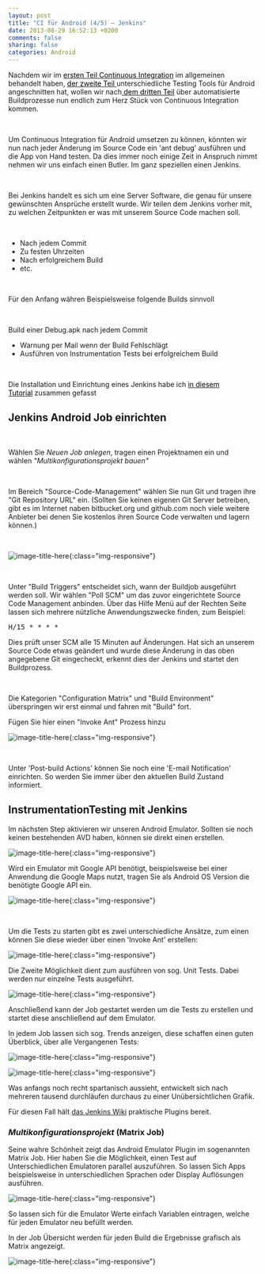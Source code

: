 ```yaml
---
layout: post
title: "CI für Android (4/5) – Jenkins"
date: 2013-08-29 16:52:13 +0200
comments: false
sharing: false
categories: Android
---
```

<p>Nachdem wir im <a title="CI für Android (1/5) – Allgemein" href="http://www.stuermer-benjamin.de/v12_1/ci-fur-android-continuous-integration-allgemein/"><span style="color: #000000;">ersten Teil Continuous Integration</span></a> im allgemeinen behandelt haben, <a title="CI für Android (2/5) – Testing Tools" href="http://www.stuermer-benjamin.de/v12_1/ci-fur-android-25-tools-fur-automatisierung/"><span style="color: #000000;">der zweite Teil </span></a>unterschiedliche Testing Tools für Android angeschnitten hat, wollen wir nach<a title="CI für Android (3/5) – Build Prozess automatisieren" href="http://www.stuermer-benjamin.de/v12_1/ci-fur-android-35-build-prozess-automatisieren/"><span style="color: #000000;"> dem dritten Teil</span></a> über automatisierte Buildprozesse nun endlich zum Herz Stück von Continuous Integration kommen.</p>
<br />

<!-- more -->

<p>Um Continuous Integration für Android umsetzen zu können, könnten wir nun nach jeder Änderung im Source Code ein 'ant debug' ausführen und die App von Hand testen. Da dies immer noch einige Zeit in Anspruch nimmt nehmen wir uns einfach einen Butler. Im ganz speziellen einen Jenkins.</p>
<br />

<p>Bei Jenkins handelt es sich um eine Server Software, die genau für unsere gewünschten Ansprüche erstellt wurde. Wir teilen dem Jenkins vorher mit, zu welchen Zeitpunkten er was mit unserem Source Code machen soll.</p>
<br />

<ul>
 <li><span>Nach jedem Commit</span></li>
 <li>Zu festen Uhrzeiten</li>
 <li>Nach erfolgreichem Build</li>
 <li>etc.</li>
</ul>
<br />

<p>Für den Anfang währen Beispielsweise folgende Builds sinnvoll</p>
<br />

<span>Build einer Debug.apk nach jedem Commit</span>

<ul>
<li>Warnung per Mail wenn der Build Fehlschlägt</li>
<li>Ausführen von Instrumentation Tests bei erfolgreichem Build</li>
</ul>
<br />

<p>Die Installation und Einrichtung eines Jenkins habe ich <a title="Jenkins und das Android Plugin" href="http://www.stuermer-benjamin.de/v12_1/jenkins-und-das-android-plugin/"><span style="color: #000000;">in diesem Tutorial</span></a> zusammen gefasst</p>

<h2>Jenkins Android Job einrichten</h2>
<br />

<p>Wählen Sie <em>Neuen Job anlegen</em>, tragen einen Projektnamen ein und wählen <em>"Multikonfigurationsprojekt bauen"</em></p>
<br />

<p>Im Bereich "Source-Code-Management" wählen Sie nun Git und tragen ihre "Git Repository URL" ein. (Sollten Sie keinen eigenen Git Server betreiben, gibt es im Internet naben bitbucket.org und github.com noch viele weitere Anbieter bei denen Sie kostenlos ihren Source Code verwalten und lagern können.)</p>
<br />

![image-title-here](/images/posts/2013-08-29_bitbucket.jpg){:class="img-responsive"}

<br />

<p>Unter "Build Triggers" entscheidet sich, wann der Buildjob ausgeführt werden soll. Wir wählen "Poll SCM" um das zuvor eingerichtete Source Code Management anbinden. Über das Hilfe Menü auf der Rechten Seite lassen sich mehrere nützliche Anwendungszwecke finden, zum Beispiel:</p>
<pre>H/15 * * * *</pre>
<p>Dies prüft unser SCM alle 15 Minuten auf Änderungen. Hat sich an unserem Source Code etwas geändert und wurde diese Änderung in das oben angegebene Git eingecheckt, erkennt dies der Jenkins und startet den Buildprozess.</p>
<br />

<p>Die Kategorien "Configuration Matrix" und "Build Environment" überspringen wir erst einmal und fahren mit "Build" fort.</p>
<p>Fügen Sie hier einen "Invoke Ant" Prozess hinzu</p>

![image-title-here](/images/posts/2013-08-29_invoke_ant.png){:class="img-responsive"}

<br />

<p>Unter 'Post-build Actions' können Sie noch eine 'E-mail Notification' einrichten. So werden Sie immer über den aktuellen Build Zustand informiert.</p>
<h2>InstrumentationTesting mit Jenkins</h2>
<p>Im nächsten Step aktivieren wir unseren Android Emulator. Sollten sie noch keinen bestehenden AVD haben, können sie direkt einen erstellen.</p>

![image-title-here](/images/posts/2013-08-29_buildumgebung.jpg){:class="img-responsive"}

<p>Wird ein Emulator mit Google API benötigt, beispielsweise bei einer Anwendung die Google Maps nutzt, tragen Sie als Android OS Version die benötigte Google API ein.</p>

![image-title-here](/images/posts/2013-08-29_google_api.jpg){:class="img-responsive"}

<br />
<p>Um die Tests zu starten gibt es zwei unterschiedliche Ansätze, zum einen können Sie diese wieder über einen 'Invoke Ant' erstellen:</p>

![image-title-here](/images/posts/2013-08-29_unit_test1.png){:class="img-responsive"}

<p>Die Zweite Möglichkeit dient zum ausführen von sog. Unit Tests. Dabei werden nur einzelne Tests ausgeführt.</p>

![image-title-here](/images/posts/2013-08-29_ant_test.png){:class="img-responsive"}

<p>Anschließend kann der Job gestartet werden um die Tests zu erstellen und startet diese anschließend auf dem Emulator.</p>
<p>In jedem Job lassen sich sog. Trends anzeigen, diese schaffen einen guten Überblick, über alle Vergangenen Tests:</p>

![image-title-here](/images/posts/2013-08-29_jenkins_continuous_test_trend_1.png){:class="img-responsive"}

![image-title-here](/images/posts/2013-08-29_jenkins_continuous_test_trend_2.png){:class="img-responsive"}

<p>Was anfangs noch recht spartanisch aussieht, entwickelt sich nach mehreren tausend durchläufen durchaus zu einer Unübersichtlichen Grafik.</p>
<p>Für diesen Fall hält <a href="https://wiki.jenkins-ci.org/display/JENKINS/reFit+Plugin">das Jenkins Wiki</a> praktische Plugins bereit.</p>

<h3><em>Multikonfigurationsprojekt</em> (Matrix Job)</h3>
<p>Seine wahre Schönheit zeigt das Android Emulator Plugin im sogenannten Matrix Job. Hier haben Sie die Möglichkeit, einen Test auf Unterschiedlichen Emulatoren parallel auszuführen. So lassen Sich Apps beispielsweise in unterschiedlichen Sprachen oder Display Auflösungen ausführen.</p>

![image-title-here](/images/posts/2013-08-29_android_job-variables.png){:class="img-responsive"}

<p>So lassen sich für die Emulator Werte einfach Variablen eintragen, welche für jeden Emulator neu befüllt werden.</p>
<p>In der Job Übersicht werden für jeden Build die Ergebnisse grafisch als Matrix angezeigt.</p>

![image-title-here](/images/posts/2013-08-29_android_matrix-result.png){:class="img-responsive"}
